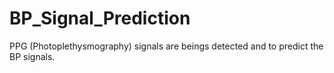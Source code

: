 # BP_Signal_Prediction
PPG (Photoplethysmography) signals are beings detected and to predict the BP signals.
